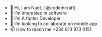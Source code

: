 - 👋 Hi, I am Nuel, ( @codeincraft)
- 👀 I’m interested in software
- 🌱 I’m A flutter Developer
- 💞️ I’m looking to collaborate on mobile app
- 📫 How to reach me +234 813 973 0151

<!---
codeincraft/codeincraft is a ✨ special ✨ repository because its `README.md` (this file) appears on your GitHub profile.
You can click the Preview link to take a look at your changes.
--->

